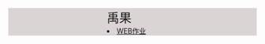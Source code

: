 <html >
    <head>
    </head>
        <div class="Nubela-xu" >
        </header>
        <div class="m-box">
            <div class="title" style="background-color: #dad4d4;margin: 0;">
                <span style="font-size: 25px;margin-left:200px;">禹果</span>
                <li style="margin-left:200px;">
                <a href="https://github.com/aimiu112/aimiu112.github.com">WEB作业</a>
                </li>
            </div>
            </div>
        </div>
    </body>
</html>
